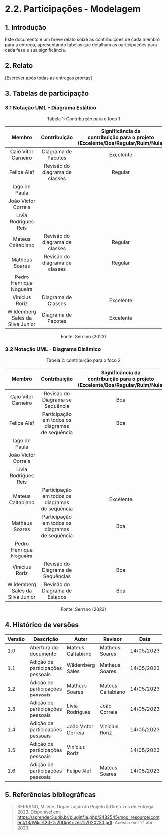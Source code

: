 # 2.2. Participações - Modelagem

## 1. Introdução

Este documento é um breve relato sobre as contribuições de cada membro para a entrega, apresentando tabelas que detalham as participações para cada fase e sua significância.

## 2. Relato

[Escrever após todas as entregas prontas]

## 3. Tabelas de participação

### 3.1 Notação UML - Diagrama Estático

<center>
    <p style="font-size: 14px">Tabela 1: Contribuição para o foco 1</p>

|              Membro              | Contribuição | Significância da <br> contribuição para o projeto <br> (Excelente/Boa/Regular/Ruim/Nula) |
| :------------------------------: | :----------: | :--------------------------------------------------------------------------------------: |
|       Caio Vitor Carneiro        |  Diagrama de Pacotes  |  Excelente |
|           Felipe Alef            | Revisão do diagrama de classes |          Regular                                                       |
|          Iago de Paula           |              |                                                                                          |
|       João Victor Correia        |              |                                                                                          |
|       Lívia Rodrigues Reis       |              |                                                                                          |
|        Mateus Caltabiano         | Revisão do diagrama de classes |                                    Regular                             |
|          Matheus Soares          | Revisão do diagrama de classes |                                    Regular                             |
|     Pedro Henrique Nogueira      |              |                                                                                          |
|          Vinícius Roriz          | Diagrama de Classes             |                                   Excelente                           |
| Wildemberg Sales da Silva Junior | Diagrama de Pacotes | Excelente |

<p style="font-size: 14px">Fonte: Serrano (2023)</p>
    
</center>

### 3.2 Notação UML - Diagrama Dinâmico

<center>
    <p style="font-size: 14px">Tabela 2: contribuição para o foco 2</p>

|              Membro              | Contribuição | Significância da <br> contribuição para o projeto <br>(Excelente/Boa/Regular/Ruim/Nula) |
| :------------------------------: | :----------: | :-------------------------------------------------------------------------------------: |
|       Caio Vitor Carneiro        | Revisão do Diagrama se Sequência | Boa |
|           Felipe Alef            | Participação em todos os diagramas de sequência|      Boa                                              |
|          Iago de Paula           |              |                                                                                         |
|       João Victor Correia        |              |                                                                                         |
|       Lívia Rodrigues Reis       |              |                                                                                         |
|        Mateus Caltabiano         |Participação em todos os diagramas de sequência |            Excelente                                  |
|          Matheus Soares          |Participação em todos os diagramas de sequência |            Boa                                        |
|     Pedro Henrique Nogueira      |              |                                                                                         |
|          Vinícius Roriz          | Revisão do Diagrama de Sequências             |             Boa                                        |
| Wildemberg Sales da Silva Junior | Revisão do Diagrama de Estados | Boa |

<p style="font-size: 14px">Fonte: Serrano (2023)</p>
</center>

## 4. Histórico de versões

| Versão | Descrição                        | Autor               | Revisor           | Data       |
| ------ | -------------------------------- | ------------------- | ----------------- | ---------- |
| 1.0    | Abertura do documento            | Mateus Caltabiano   | Matheus Soares    | 14/05/2023 |
| 1.1    | Adição de participações pessoais | Wildemberg Sales    | Matheus Soares    | 14/05/2023 |
| 1.2    | Adição de participações pessoais | Matheus Soares      | Mateus Caltabiano | 14/05/2023 |
| 1.3    | Adição de participações pessoais | Lívia Rodrigues     | João Correia      | 14/05/2023 |
| 1.4    | Adição de participações pessoais | João Victor Correia | Vinícius Roriz    | 14/05/2023 |
| 1.5    | Adição de participações pessoais | Vinícius Roriz      |                   | 14/05/2023 |
| 1.6    | Adição de participações pessoais | Felipe Alef         |  Mateus Soares    | 14/05/2023 |

## 5. Referências bibliográficas

> SERRANO, Milene. Organização do Projeto & Diretrizes de Entrega. 2023. Disponível em: https://aprender3.unb.br/pluginfile.php/2482545/mod_resource/content/13/Wiki%20-%20Diretrizes%202023.1.pdf. Acesso em: 21 abr. 2023.
